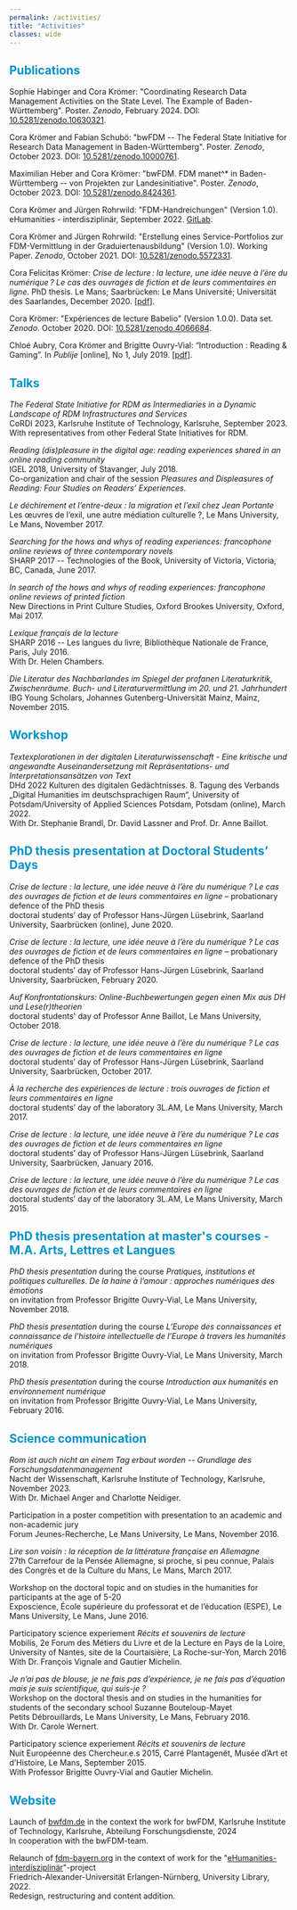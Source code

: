 ```yaml
---
permalink: /activities/
title: "Activities"
classes: wide
---
```

<!-- <font color="#0092ca"> </font> -->

## <font color="#0092ca">Publications</font>

Sophie Habinger and Cora Krömer: "Coordinating Research Data Management Activities on the State Level. The Example of Baden-Württemberg". Poster. *Zenodo*, February 2024. DOI: [10.5281/zenodo.10630321](https://doi.org/10.5281/zenodo.10630321).

Cora Krömer and Fabian Schubö: "bwFDM -- The Federal State Initiative for Research Data Management in Baden-Württemberg". Poster. *Zenodo*, October 2023. DOI: [10.5281/zenodo.10000761](https://doi.org/10.5281/zenodo.10000761).

Maximilian Heber and Cora Krömer: "bwFDM. FDM manet^* in Baden-Württemberg -- von Projekten zur Landesinitiative". Poster. *Zenodo*, October 2023. DOI: [10.5281/zenodo.8424361](https://doi.org/10.5281/zenodo.8424361).

Cora Krömer and Jürgen Rohrwild: "FDM-Handreichungen" (Version 1.0). eHumanities - interdisziplinär, September 2022. [GitLab](https://gitlab.rrze.fau.de/cdi/labs/literacy/proposal-self-service).

Cora Krömer and Jürgen Rohrwild: "Erstellung eines Service-Portfolios zur FDM-Vermittlung in der Graduiertenausbildung" (Version 1.0). Working Paper. *Zenodo*, October 2021. DOI: [10.5281/zenodo.5572331](https://doi.org/10.5281/zenodo.5572331).

Cora Felicitas Krömer: *Crise de lecture : la lecture, une idée neuve à l’ère du numérique ? Le cas des ouvrages de fiction et de leurs commentaires en ligne*. PhD thesis. Le Mans; Saarbrücken: Le Mans Université; Universität des Saarlandes, December 2020. [[pdf]](https://tel.archives-ouvertes.fr/tel-03199594).

Cora Krömer: "Expériences de lecture Babelio" (Version 1.0.0). Data set. *Zenodo*. October 2020. DOI: [10.5281/zenodo.4066684](https://doi.org/10.5281/zenodo.4066684).

Chloé Aubry, Cora Krömer and Brigitte Ouvry-Vial: “Introduction : Reading & Gaming”. In *Publije* [online], No 1, July 2019. [[pdf]](http://revues.univ-lemans.fr/index.php/publije/article/view/142/136).

## <font color="#0092ca">Talks</font>

*The Federal State Initiative for RDM as Intermediaries in a Dynamic Landscape of RDM Infrastructures and Services*\
CoRDI 2023, Karlsruhe Institute of Technology, Karlsruhe, September 2023.\
With representatives from other Federal State Initiatives for RDM.

*Reading (dis)pleasure in the digital age: reading experiences shared in an online reading community*\
IGEL 2018, University of Stavanger, July 2018.\
Co-organization and chair of the session *Pleasures and Displeasures of Reading: Four Studies on Readers’ Experiences.*

*Le déchirement et l’entre-deux : la migration et l’exil chez Jean Portante*\
Les œuvres de l’exil, une autre médiation culturelle ?, Le Mans University, Le Mans, November 2017.

*Searching for the hows and whys of reading experiences: francophone online reviews of three contemporary novels*\
SHARP 2017 -- Technologies of the Book, University of Victoria, Victoria, BC, Canada, June 2017.

*In search of the hows and whys of reading experiences: francophone online reviews of printed fiction*\
New Directions in Print Culture Studies, Oxford Brookes University, Oxford, Mai 2017.

*Lexique français de la lecture*\
SHARP 2016 -- Les langues du livre, Bibliothèque Nationale de France, Paris, July 2016.\
With Dr. Helen Chambers.

*Die Literatur des Nachbarlandes im Spiegel der profanen Literaturkritik, Zwischenräume. Buch- und Literaturvermittlung im 20. und 21. Jahrhundert*\
IBG Young Scholars, Johannes Gutenberg-Universität Mainz, Mainz, November 2015.

## <font color="#0092ca">Workshop</font>

*Textexplorationen in der digitalen Literaturwissenschaft - Eine kritische und angewandte Auseinandersetzung mit Repräsentations- und Interpretationsansätzen von Text*\
DHd 2022 Kulturen des digitalen Gedächtnisses. 8. Tagung des Verbands „Digital Humanities im deutschsprachigen Raum“, University of Potsdam/University of Applied Sciences Potsdam, Potsdam (online), March 2022.\
With Dr. Stephanie Brandl, Dr. David Lassner and Prof. Dr. Anne Baillot.

## <font color="#0092ca">PhD thesis presentation at Doctoral Students’ Days</font>

*Crise de lecture : la lecture, une idée neuve à l’ère du numérique ? Le cas des ouvrages de fiction et de leurs commentaires en ligne* – probationary defence of the PhD thesis\
doctoral students’ day of Professor Hans-Jürgen Lüsebrink, Saarland University, Saarbrücken (online), June 2020.

*Crise de lecture : la lecture, une idée neuve à l’ère du numérique ? Le cas des ouvrages de fiction et de leurs commentaires en ligne* – probationary defence of the PhD thesis\
doctoral students’ day of Professor Hans-Jürgen Lüsebrink, Saarland University, Saarbrücken, February 2020.

*Auf Konfrontationskurs: Online-Buchbewertungen gegen einen Mix aus DH und Lese(r)theorien*\
doctoral students' day of Professor Anne Baillot, Le Mans University, October 2018.

*Crise de lecture : la lecture, une idée neuve à l’ère du numérique ? Le cas des ouvrages de fiction et de leurs commentaires en ligne*\
doctoral students’ day of Professor Hans-Jürgen Lüsebrink, Saarland University, Saarbrücken, October 2017.

*À la recherche des expériences de lecture : trois ouvrages de fiction et leurs commentaires en ligne*\
doctoral students’ day of the laboratory 3L.AM, Le Mans University, March 2017.

*Crise de lecture : la lecture, une idée neuve à l’ère du numérique ? Le cas des ouvrages de fiction et de leurs commentaires en ligne*\
doctoral students’ day of Professor Hans-Jürgen Lüsebrink, Saarland University, Saarbrücken, January 2016.

*Crise de lecture : la lecture, une idée neuve à l’ère du numérique ? Le cas des ouvrages de fiction et de leurs commentaires en ligne*\
doctoral students’ day of the laboratory 3L.AM, Le Mans University, March 2015.

## <font color="#0092ca">PhD thesis presentation at master's courses - M.A. Arts, Lettres et Langues</font>

*PhD thesis presentation* during the course *Pratiques, institutions et politiques culturelles. De la haine à l’amour : approches numériques des émotions*\
on invitation from Professor Brigitte Ouvry-Vial, Le Mans University, November 2018.

*PhD thesis presentation* during the course *L’Europe des connaissances et connaissance de l’histoire intellectuelle de l’Europe à travers les humanités numériques*\
on invitation from Professor Brigitte Ouvry-Vial, Le Mans University, March 2018.

*PhD thesis presentation* during the course *Introduction aux humanités en environnement numérique*\
on invitation from Professor Brigitte Ouvry-Vial, Le Mans University, February 2016.

## <font color="#0092ca">Science communication</font>

*Rom ist auch nicht an einem Tag erbaut worden -- Grundlage des Forschungsdatenmanagement*\
Nacht der Wissenschaft, Karlsruhe Institute of Technology, Karlsruhe, November 2023.\
With Dr. Michael Anger and Charlotte Neidiger.

Participation in a poster competition with presentation to an academic and non-academic jury\
Forum Jeunes-Recherche, Le Mans University, Le Mans, November 2016.

*Lire son voisin : la réception de la littérature française en Allemagne*\
27th Carrefour de la Pensée Allemagne, si proche, si peu connue, Palais des Congrès et de la Culture du Mans, Le Mans, March 2017.

Workshop on the doctoral topic and on studies in the humanities for participants at the age of 5-20\
Exposcience, École supérieure du professorat et de l’éducation (ESPE), Le Mans University, Le Mans, June 2016.

Participatory science experiement *Récits et souvenirs de lecture*\
Mobilis, 2e Forum des Métiers du Livre et de la Lecture en Pays de la Loire, University of Nantes, site de la Courtaisière, La Roche-sur-Yon, March 2016\
With Dr. François Vignale and Gautier Michelin.

*Je n’ai pas de blouse, je ne fais pas d’expérience, je ne fais pas d’équation mais je suis scientifique, qui suis-je ?*\
Workshop on the doctoral thesis and on studies in the humanities for students of the secondary school Suzanne Bouteloup-Mayet\
Petits Débrouillards, Le Mans University, Le Mans, February 2016.\
With Dr. Carole Wernert.

Participatory science experiement *Récits et souvenirs de lecture*\
Nuit Européenne des Chercheur.e.s 2015, Carré Plantagenêt, Musée d’Art et d’Histoire, Le Mans, September 2015.\
With Professor Brigitte Ouvry-Vial and Gautier Michelin.

## <font color="#0092ca">Website</font>

Launch of [bwfdm.de](https://bwfdm.de) in the context the work for bwFDM, Karlsruhe Institute of Technology, Karlsruhe, Abteilung Forschungsdienste, 2024\
In cooperation with the bwFDM-team.

Relaunch of [fdm-bayern.org](https://www.fdm-bayern.org) in the context of work for the "[eHumanities-interdisziplinär](https://www.fdm-bayern.org/projekte/ehumanities-interdisziplinaer/)"-project\
Friedrich-Alexander-Universität Erlangen-Nürnberg, University Library, 2022.\
Redesign, restructuring and content addition.
